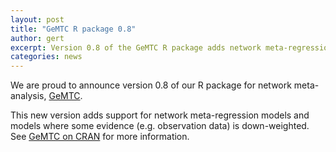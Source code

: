 ```yaml
---
layout: post
title: "GeMTC R package 0.8"
author: gert
excerpt: Version 0.8 of the GeMTC R package adds network meta-regression.
categories: news
---
```


We are proud to announce version 0.8 of our R package for network meta-analysis, [GeMTC](/software/r-packages/gemtc).

This new version adds support for network meta-regression models and models where some evidence (e.g. observation data) is down-weighted. See [GeMTC on CRAN](http://cran.r-project.org/web/packages/gemtc/) for more information.
